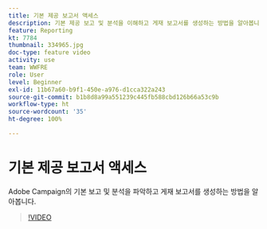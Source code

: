 ```yaml
---
title: 기본 제공 보고서 액세스
description: 기본 제공 보고 및 분석을 이해하고 게재 보고서를 생성하는 방법을 알아봅니다.
feature: Reporting
kt: 7784
thumbnail: 334965.jpg
doc-type: feature video
activity: use
team: WWFRE
role: User
level: Beginner
exl-id: 11b67a60-b9f1-450e-a976-d1cca322a243
source-git-commit: b1b8d8a99a551239c445fb588cbd126b66a53c9b
workflow-type: ht
source-wordcount: '35'
ht-degree: 100%

---
```


# 기본 제공 보고서 액세스

Adobe Campaign의 기본 보고 및 분석을 파악하고 게재 보고서를 생성하는 방법을 알아봅니다.

>[!VIDEO](https://video.tv.adobe.com/v/334965?quality=12&learn=on)
